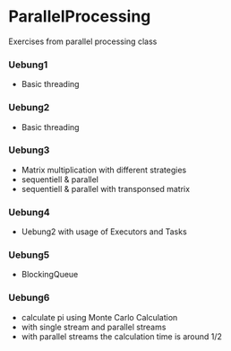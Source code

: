 # ParallelProcessing
Exercises from parallel processing class

### Uebung1
* Basic threading

### Uebung2
* Basic threading

### Uebung3
* Matrix multiplication with different strategies
* sequentiell & parallel
* sequentiell & parallel with transponsed matrix

### Uebung4
* Uebung2 with usage of Executors and Tasks

### Uebung5
* BlockingQueue

### Uebung6
* calculate pi using Monte Carlo Calculation
* with single stream and parallel streams
* with parallel streams the calculation time is around 1/2
